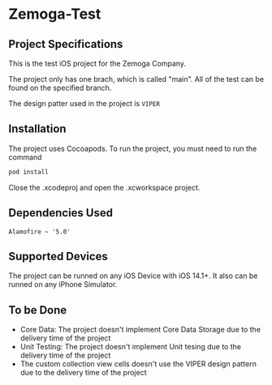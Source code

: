 # Zemoga-Test

## Project Specifications

This is the test iOS project for the Zemoga Company.

The project only has one brach, which is called "main". All of the test can be found on the specified branch.

The design patter used in the project is ```VIPER```

## Installation
The project uses Cocoapods. To run the project, you must need to run the command 

```bash
pod install 
```

Close the .xcodeproj and open the .xcworkspace project.

## Dependencies Used
``` Alamofire ~ '5.0' ```

## Supported Devices
The project can be runned on any iOS Device with iOS 14.1+. It also can be runned on any iPhone Simulator.

## To be Done
+ Core Data: The project doesn't implement Core Data Storage due to the delivery time of the project
+ Unit Testing: The project doesn't implement Unit tesing due to the delivery time of the project
+ The custom collection view cells doesn't use the VIPER design pattern due to the delivery time of the project
